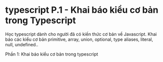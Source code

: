 # typescript P.1 - Khai báo kiểu cơ bản trong Typescript

Học typescript dành cho người đã có kiến thức cơ bản về Javascript.
Khai báo các kiểu cơ bản primitive, array, union, optional, type aliases, literal, null, undefined..

Phần 1: Khai báo kiểu cơ bản trong typescript
